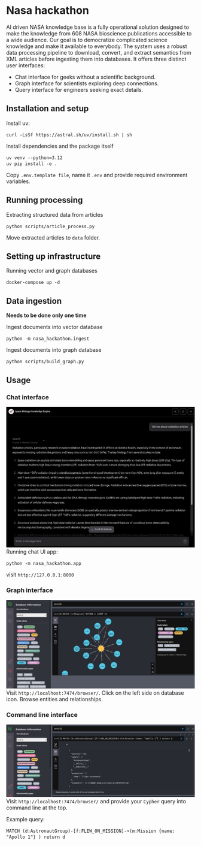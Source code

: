 # Nasa hackathon

AI driven NASA knowledge base is a fully operational solution designed to make the knowledge from 608 NASA bioscience publications accessible to a wide audience.
Our goal is to democratize complicated science knowledge and make it available to everybody. The system uses a robust data processing pipeline to download, convert, and extract semantics from XML articles before ingesting them into databases. It offers three distinct user interfaces:
- Chat interface for geeks without a scientific background. 
- Graph interface for scientists exploring deep connections.
- Query interface for engineers seeking exact details.

## Installation and setup
Install uv:
```
curl -LsSf https://astral.sh/uv/install.sh | sh
```

Install dependencies and the package itself
```
uv venv --python=3.12
uv pip install -e .
```

Copy `.env.template file`, name it `.env` and provide required environment variables.

## Running processing
Extracting structured data from articles
```
python scripts/article_process.py
```

Move extracted articles to `data` folder.

## Setting up infrastructure
Running vector and graph databases
```
docker-compose up -d
```

## Data ingestion

**Needs to be done only one time**

Ingest documents into vector database
```
python -m nasa_hackathon.ingest
```

Ingest documents into graph database
```
python scripts/build_graph.py
```

## Usage

### Chat interface
![](images/chat.png)
Running chat UI app:
```
python -m nasa_hackathon.app
```

visit `http://127.0.0.1:8000`

### Graph interface
![](images/graph.png)
Visit `http://localhost:7474/browser/`. Click on the left side on database icon. Browse entities and relationships.

### Command line interface
![](images/console.png)
Visit `http://localhost:7474/browser/` and provide your `Cypher` query into command line at the top.

Example query:
```
MATCH (d:AstronautGroup)-[f:FLEW_ON_MISSION]->(m:Mission {name: "Apollo 1"} ) return d
```